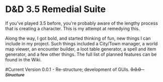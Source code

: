 D&D 3.5 Remedial Suite
=============

If you've played 3.5 before, you're probably aware of the lengthy process that is creating a character. This is my attempt at remedying this. 

Along the way, I got bold, and started thinking of fun, new things I can include in my project. Such things included a City/Town manager, a world map viewer, an encounter builder, a loot table generator, a spell and item generator, and a few other things. The full list of planned features can be found in the Wiki.

#Current Version
0.0.1 - Re-structure; development of GUIs.
~~0.0.0 - _Structure_~~
